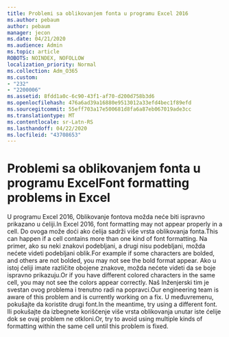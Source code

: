 ```yaml
---
title: Problemi sa oblikovanjem fonta u programu Excel 2016
ms.author: pebaum
author: pebaum
manager: jecon
ms.date: 04/21/2020
ms.audience: Admin
ms.topic: article
ROBOTS: NOINDEX, NOFOLLOW
localization_priority: Normal
ms.collection: Adm_O365
ms.custom:
- "232"
- "2200006"
ms.assetid: 8fdd1a0c-6c90-43f1-af70-d200d758b3d6
ms.openlocfilehash: 476a6ad39a16880e9513012a33efd4bec1f89efd
ms.sourcegitcommit: 55eff703a17e500681d8fa6a87eb067019ade3cc
ms.translationtype: MT
ms.contentlocale: sr-Latn-RS
ms.lasthandoff: 04/22/2020
ms.locfileid: "43708653"
---
```

# <a name="font-formatting-problems-in-excel"></a><span data-ttu-id="970a3-102">Problemi sa oblikovanjem fonta u programu Excel</span><span class="sxs-lookup"><span data-stu-id="970a3-102">Font formatting problems in Excel</span></span>

<span data-ttu-id="970a3-103">U programu Excel 2016, Oblikovanje fontova možda neće biti ispravno prikazano u ćeliji.</span><span class="sxs-lookup"><span data-stu-id="970a3-103">In Excel 2016, font formatting may not appear properly in a cell.</span></span> <span data-ttu-id="970a3-104">Do ovoga može doći ako ćelija sadrži više vrsta oblikovanja fonta.</span><span class="sxs-lookup"><span data-stu-id="970a3-104">This can happen if a cell contains more than one kind of font formatting.</span></span> <span data-ttu-id="970a3-105">Na primer, ako su neki znakovi podebljani, a drugi nisu podebljani, možda nećete videti podebljani oblik.</span><span class="sxs-lookup"><span data-stu-id="970a3-105">For example if some characters are bolded, and others are not bolded, you may not see the bold format appear.</span></span> <span data-ttu-id="970a3-106">Ako u istoj ćeliji imate različite obojene znakove, možda nećete videti da se boje ispravno prikazuju.</span><span class="sxs-lookup"><span data-stu-id="970a3-106">Or if you have different colored characters in the same cell, you may not see the colors appear correctly.</span></span> <span data-ttu-id="970a3-107">Naš Inženjerski tim je svestan ovog problema i trenutno radi na popravci.</span><span class="sxs-lookup"><span data-stu-id="970a3-107">Our engineering team is aware of this problem and is currently working on a fix.</span></span> <span data-ttu-id="970a3-108">U međuvremenu, pokušajte da koristite drugi font.</span><span class="sxs-lookup"><span data-stu-id="970a3-108">In the meantime, try using a different font.</span></span> <span data-ttu-id="970a3-109">Ili pokušajte da izbegnete korišćenje više vrsta oblikovanja unutar iste ćelije dok se ovaj problem ne otkloni.</span><span class="sxs-lookup"><span data-stu-id="970a3-109">Or, try to avoid using multiple kinds of formatting within the same cell until this problem is fixed.</span></span>
  